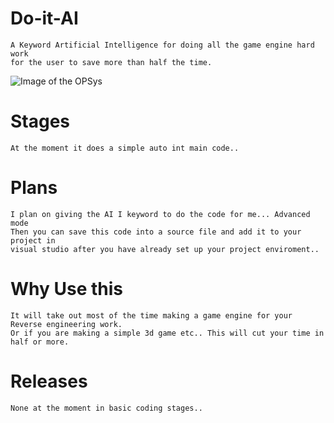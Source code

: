 # Do-it-AI
    A Keyword Artificial Intelligence for doing all the game engine hard work
    for the user to save more than half the time. 

![Image of the OPSys](https://i.ibb.co/4YhxFSh/ezgif-com-video-to-gif.gif)

# Stages

    At the moment it does a simple auto int main code..
    
    
# Plans

    I plan on giving the AI I keyword to do the code for me... Advanced mode
    Then you can save this code into a source file and add it to your project in
    visual studio after you have already set up your project enviroment..
    
    
# Why Use this

    It will take out most of the time making a game engine for your Reverse engineering work.
    Or if you are making a simple 3d game etc.. This will cut your time in half or more.
    
    
# Releases

    None at the moment in basic coding stages..
